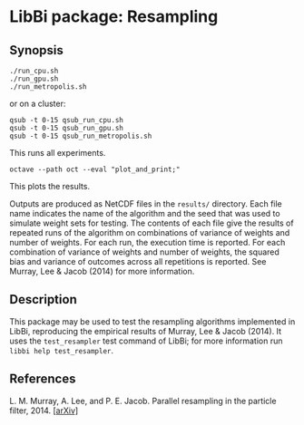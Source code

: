 LibBi package: Resampling
=========================

Synopsis
--------

    ./run_cpu.sh
    ./run_gpu.sh
    ./run_metropolis.sh

or on a cluster:

    qsub -t 0-15 qsub_run_cpu.sh
    qsub -t 0-15 qsub_run_gpu.sh
    qsub -t 0-15 qsub_run_metropolis.sh

This runs all experiments.

    octave --path oct --eval "plot_and_print;"

This plots the results.

Outputs are produced as NetCDF files in the `results/` directory. Each file
name indicates the name of the algorithm and the seed that was used to
simulate weight sets for testing. The contents of each file give the results
of repeated runs of the algorithm on combinations of variance of weights and
number of weights. For each run, the execution time is reported. For each
combination of variance of weights and number of weights, the squared bias and
variance of outcomes across all repetitions is reported. See Murray, Lee &
Jacob (2014) for more information.


Description
-----------

This package may be used to test the resampling algorithms implemented in
LibBi, reproducing the empirical results of Murray, Lee & Jacob (2014). It
uses the `test_resampler` test command of LibBi; for more information run
`libbi help test_resampler`.


References
----------

L. M. Murray, A. Lee, and P. E. Jacob. Parallel resampling in the particle
filter, 2014. [\[arXiv\]](http://arxiv.org/abs/1301.4019)
